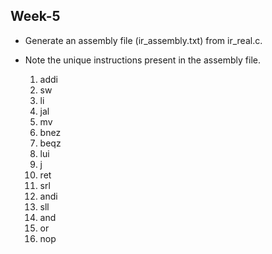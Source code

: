 ## Week-5

  - Generate an assembly file (ir_assembly.txt) from ir_real.c.
  - Note the unique instructions present in the assembly file.
    
    1. addi
    2. sw
    3. li
    4. jal
    5. mv
    6. bnez
    7. beqz
    8. lui
    9. j
    10. ret
    11. srl
    12. andi
    13. sll
    14. and
    15. or
    16. nop


